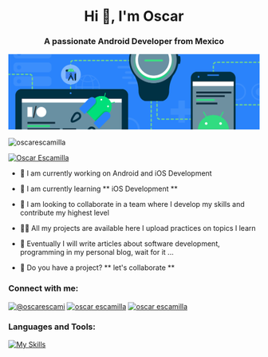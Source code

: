 <h1 align="center">Hi 👋, I'm Oscar</h1>
<h3 align="center">A passionate Android Developer from Mexico </h3>

<img src="https://github.com/OscarEscamilla/OscarEscamilla/blob/main/Android-IO22AndroidDevRecap_Header.png"
    alt="Banner" />

<p align="left"> <img
        src="https://komarev.com/ghpvc/?username=oscarescamilla&label=Profile views&color=0e75b6&style=flat"
        alt="oscarescamilla" /> </p>

<p align="left"> <a href="https://twitter.com/oscarscami" target="blank"><img
            src="https://img.shields.io/twitter/follow/oscarscami?logo=twitter&style=for-the-badge"
            alt="Oscar Escamilla" /></a> </p>
            
- 🔭 I am currently working on Android and iOS Development

- 🌱 I am currently learning ** iOS Development **

- 👯 I am looking to collaborate in a team where I develop my skills and contribute my highest level

- 👨‍💻 All my projects are available here I upload practices on topics I learn

- 📝 Eventually I will write articles about software development, programming in my personal blog, wait for it ...

- 💬 Do you have a project? ** let's collaborate **

<h3 align="left">Connect with me:</h3>
<p align="left">
    <a href="https://twitter.com/oscarscami" target="blank"><img align="center"
            src="https://cdn.jsdelivr.net/npm/simple-icons@3.0.1/icons/twitter.svg" alt="@oscarescami" height="30"
            width="40" /></a>
    <a href="https://linkedin.com/in/oscar-escamilla" target="blank"><img align="center"
            src="https://cdn.jsdelivr.net/npm/simple-icons@3.0.1/icons/linkedin.svg" alt="oscar escamilla" height="30"
            width="40" /></a>
    <a href="https://www.youtube.com/channel/UCaaX2hzO1LcZNfK0O9RNbXg" target="blank"><img align="center"
            src="https://cdn.jsdelivr.net/npm/simple-icons@3.0.1/icons/youtube.svg" alt="oscar escamilla" height="30"
            width="40" /></a>
</p>

### Languages and Tools:

[![My Skills](https://skillicons.dev/icons?i=kotlin,java,swift,python,fastapi,flask,js,vscode,androidstudio,firebase,mysql,mongodb,express,nodejs,react,aws,docker,nginx,linux,git,github,gitlab)](https://skillicons.dev)

<!--
<p><img align="center"
        src="https://github-readme-stats.vercel.app/api/top-langs?username=oscarescamilla&show_icons=true&locale=en&layout=compact"
        alt="oscarescamilla" /></p> -->
